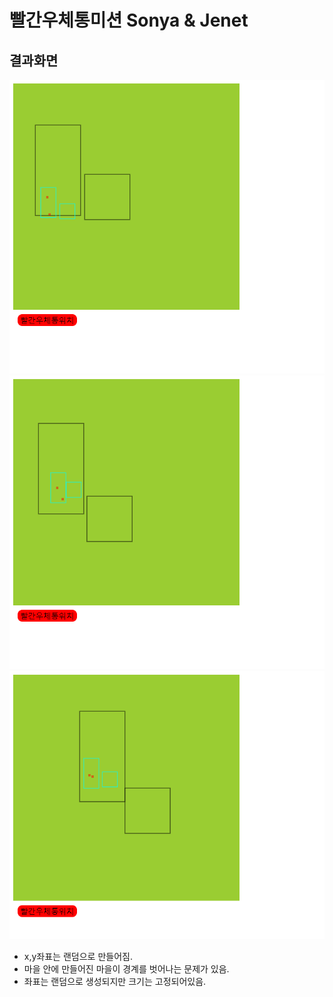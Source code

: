 # 빨간우체통미션 Sonya & Jenet

## 결과화면
![result](screencapture-127-0-0-1-5500-red-postbox-sample-sample-html-2022-03-10-11_28_42.png)
<br>
![result1](screencapture-127-0-0-1-5500-red-postbox-sample-sample-html-2022-03-10-11_34_21.png)
<br>
![result2](screencapture-127-0-0-1-5500-red-postbox-sample-sample-html-2022-03-10-11_34_37.png)

- x,y좌표는 랜덤으로 만들어짐.
- 마을 안에 만들어진 마을이 경계를 벗어나는 문제가 있음.
- 좌표는 랜덤으로 생성되지만 크기는 고정되어있음.